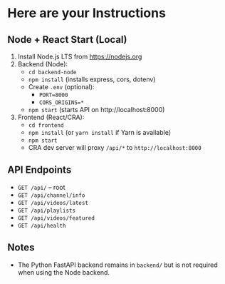 # Here are your Instructions

## Node + React Start (Local)

1. Install Node.js LTS from https://nodejs.org
2. Backend (Node):
   - `cd backend-node`
   - `npm install` (installs express, cors, dotenv)
   - Create `.env` (optional):
     - `PORT=8000`
     - `CORS_ORIGINS=*`
   - `npm start` (starts API on http://localhost:8000)
3. Frontend (React/CRA):
   - `cd frontend`
   - `npm install` (or `yarn install` if Yarn is available)
   - `npm start`
   - CRA dev server will proxy `/api/*` to `http://localhost:8000`

## API Endpoints
- `GET /api/` – root
- `GET /api/channel/info`
- `GET /api/videos/latest`
- `GET /api/playlists`
- `GET /api/videos/featured`
- `GET /api/health`

## Notes
- The Python FastAPI backend remains in `backend/` but is not required when using the Node backend.